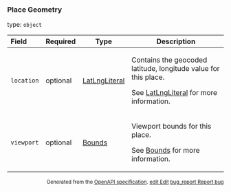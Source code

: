 <!--- This is a generated file, do not edit! -->
<!--- [START maps_http_schema_placegeometry] -->
<h3 class="schema-object" id="PlaceGeometry">Place Geometry</h3>

type: `object`

| Field      | Required | Type                                            | Description                                                                                                                                                                               |
| :--------- | -------- | ----------------------------------------------- | ----------------------------------------------------------------------------------------------------------------------------------------------------------------------------------------- |
| `location` | optional | [LatLngLiteral](#LatLngLiteral "LatLngLiteral") | <div class="ref-property-description"><p>Contains the geocoded latitude, longitude value for this place.</p><p>See <a href="#LatLngLiteral">LatLngLiteral</a> for more information.</div> |
| `viewport` | optional | [Bounds](#Bounds "Bounds")                      | <div class="ref-property-description"><p>Viewport bounds for this place.</p><p>See <a href="#Bounds">Bounds</a> for more information.</div>                                               |

<p style="text-align: right; font-size: smaller;">Generated from the <a class="gc-analytics-event" data-category="GMP" data-label="openapi-github" href="https://github.com/googlemaps/openapi-specification" title="Google Maps Platform OpenAPI Specification" class="external">OpenAPI specification</a>.
 <a class="gc-analytics-event" data-category="GMP" data-label="openapi-github" href="https://github.com/googlemaps/openapi-specification/blob/main/specification/schema" title="Edit on GitHub"><span class="material-icons">edit</span> Edit</a>
 <a class="gc-analytics-event" data-category="GMP" data-label="openapi-github" href="https://github.com/googlemaps/openapi-specification/issues/new?assignees=&labels=type%3A+bug%2C+triage+me&template=bug_report.md&title=[schema] Bug - PlaceGeometry" title="File bug for schema on GitHub"><span class="material-icons">bug_report</span> Report bug</a>
</p>

<!--- [END maps_http_schema_placegeometry] -->
